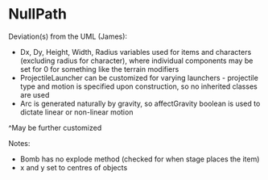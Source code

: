 # NullPath

Deviation(s) from the UML (James):
- Dx, Dy, Height, Width, Radius variables used for items and characters (excluding radius for character), where individual components may be set for 0 for something like the terrain modifiers
- ProjectileLauncher can be customized for varying launchers - projectile type and motion is specified upon construction, so no inherited classes are used
- Arc is generated naturally by gravity, so affectGravity boolean is used to dictate linear or non-linear motion

^May be further customized

Notes: 
- Bomb has no explode method (checked for when stage places the item)
- x and y set to centres of objects
